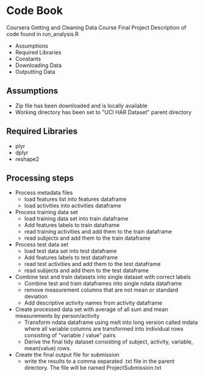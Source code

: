 # Code Book

Coursera Getting and Cleaning Data Course
Final Project
Description of code found in run_analysis.R

* Assumptions
* Required Libraries
* Constants
* Downloading Data
* Outputting Data

## Assumptions
* Zip file has been downloaded and is locally available
* Working directory has been set to "UCI HAR Dataset" parent directory

## Required Libraries
* plyr
* dplyr
* reshape2

## Processing steps

* Process metadata files
  * load features list into features dataframe
  * load activities into activities dataframe
* Process training data set
  * load training data set into train dataframe
  * Add features labels to train dataframe
  * read training activities and add them to the train dataframe
  * read subjects and add them to the train dataframe
* Process test data set
  * load test data set into test dataframe
  * Add features labels to test dataframe
  * read test activities and add them to the test dataframe
  * read subjects and add them to the test dataframe
* Combine test and train datasets into single dataset with correct labels
  * Combine test and train dataframes into single ndata dataframe
  * remove measurement columns that are not mean or standard deviation
  * Add descriptive activity names from activity dataframe 
* Create processed data set with average of all sum and mean measurements by person/activity 
  * Transform ndata dataframe using melt into long version called mdata where all variable columns are transformed into individual rows consisting of "variable / value" pairs
  * Derive the final tidy dataset consisting of subject, activity, variable, mean(value) rows. 
* Create the final output file for submission
  * write the results to a comma separated .txt file in the parent directory.  The file will be named  ProjectSubmission.txt
